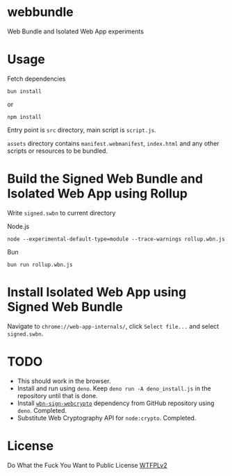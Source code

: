 # webbundle
Web Bundle and Isolated Web App experiments

# Usage

Fetch dependencies

```
bun install
```

or 

```
npm install
```

Entry point is `src` directory, main script is `script.js`.

`assets` directory contains `manifest.webmanifest`, `index.html` and any other scripts or resources to be bundled.

# Build the Signed Web Bundle and Isolated Web App using Rollup

Write `signed.swbn` to current directory

Node.js 
```
node --experimental-default-type=module --trace-warnings rollup.wbn.js
```

Bun
```
bun run rollup.wbn.js
```

# Install Isolated Web App using Signed Web Bundle

Navigate to `chrome://web-app-internals/`, click `Select file...` and select `signed.swbn`.

# TODO

- This should work in the browser.
- Install and run using `deno`. Keep `deno run -A deno_install.js` in the repository until that is done.
- Install [`wbn-sign-webcrypto`](https://github.com/guest271314/wbn-sign-webcrypto) dependency from GitHub repository using `deno`. Completed.
- Substitute Web Cryptography API for `node:crypto`. Completed.


# License
Do What the Fuck You Want to Public License [WTFPLv2](http://www.wtfpl.net/about/)
